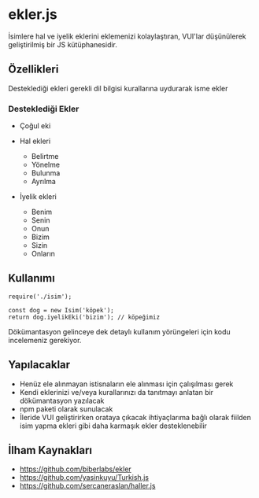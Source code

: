 # ekler.js
İsimlere hal ve iyelik eklerini eklemenizi kolaylaştıran, VUI'lar düşünülerek geliştirilmiş bir JS kütüphanesidir.

## Özellikleri
Desteklediği ekleri gerekli dil bilgisi kurallarına uydurarak isme ekler

### Desteklediği Ekler
* Çoğul eki

* Hal ekleri
  * Belirtme
  * Yönelme
  * Bulunma
  * Ayrılma

* İyelik ekleri
  * Benim
  * Senin
  * Onun
  * Bizim
  * Sizin
  * Onların


## Kullanımı
~~~
require('./isim');

const dog = new Isim('köpek');
return dog.iyelikEki('bizim'); // köpeğimiz
~~~

Dökümantasyon gelinceye dek detaylı kullanım yörüngeleri için kodu incelemeniz gerekiyor.

## Yapılacaklar
* Henüz ele alınmayan istisnaların ele alınması için çalışılması gerek
* Kendi eklerinizi ve/veya kurallarınızı da tanıtmayı anlatan bir dökümantasyon yazılacak
* npm paketi olarak sunulacak
* İleride VUI geliştirirken orataya çıkacak ihtiyaçlarıma bağlı olarak fiilden isim yapma ekleri gibi daha karmaşık ekler desteklenebilir

## İlham Kaynakları
* https://github.com/biberlabs/ekler
* https://github.com/yasinkuyu/Turkish.js
* https://github.com/sercaneraslan/haller.js